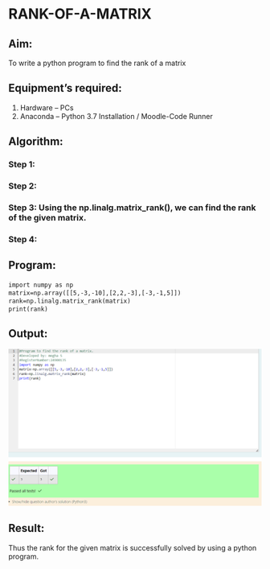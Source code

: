 # RANK-OF-A-MATRIX
## Aim:
To write a python program to find the rank of a matrix
## Equipment’s required:
1. 	Hardware – PCs
2. 	Anaconda – Python 3.7 Installation / Moodle-Code Runner
## Algorithm:
### Step 1: 
### Step 2: 
### Step 3: Using the np.linalg.matrix_rank(), we can find the rank of the given matrix.
### Step 4: 
## Program:
    import numpy as np
    matrix=np.array([[5,-3,-10],[2,2,-3],[-3,-1,5]])
    rank=np.linalg.matrix_rank(matrix)
    print(rank)
## Output:
![output img](<Screenshot 2024-11-14 201341.png>)
## Result:
Thus the rank for the given matrix is successfully solved by  using a python program.

